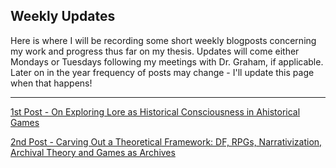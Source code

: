 ## Weekly Updates

Here is where I will be recording some short weekly blogposts concerning my work and progress thus far on my thesis. Updates will come either Mondays or Tuesdays following my meetings with Dr. Graham, if applicable. Later on in the year frequency of posts may change - I'll update this page when that happens!

---------

[1st Post - On Exploring Lore as Historical Consciousness in Ahistorical Games](https://github.com/ryanpickering/honours-research-project/blob/master/updates/post1-sept-15.md)

[2nd Post - Carving Out a Theoretical Framework: DF, RPGs, Narrativization, Archival Theory and Games as Archives](https://github.com/ryanpickering/honours-research-project/blob/master/updates/post2-sept-23.md)

